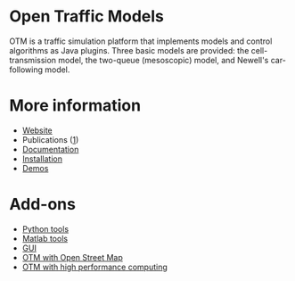 # Open Traffic Models

<!-- <img src="docs/img/square_logo.png" align="right" width="25%"/> -->

OTM is a traffic simulation platform that implements models and control algorithms as Java plugins. Three basic models are provided: the cell-transmission model, the two-queue (mesoscopic) model, and Newell's car-following model. 

# More information
- [Website](https://sites.google.com/berkeley.edu/otm/home)
- Publications  ([1](https://arxiv.org/abs/1908.04009))
- [Documentation](https://open-traffic-models.readthedocs.io/en/latest/)
- [Installation](https://open-traffic-models.readthedocs.io/en/latest/installation.html)
- [Demos](https://github.com/otm-sim/tree/master/demos)

# Add-ons
- [Python tools](https://github.com/ggomes/otm-tools-python-ucb) 
- [Matlab tools](https://github.com/ggomes/otm-tools)
- [GUI](https://github.com/ggomes/otm-ui)
- [OTM with Open Street Map](https://github.com/ggomes/otm-simcenter)
- [OTM with high performance computing](https://github.com/ggomes/otm-mpi)
